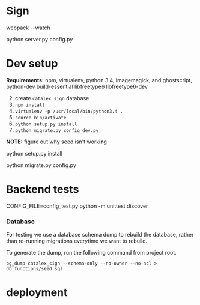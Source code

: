 # Sign
webpack --watch


python server.py config.py


# Dev setup


**Requirements:** npm, virtualenv, python 3.4, imagemagick, and ghostscript, python-dev build-essential libfreetype6 libfreetype6-dev

2. create `catalex_sign` database
3. `npm install`
4. `virtualenv -p /usr/local/bin/python3.4 .`
5. `source bin/activate`
6. `python setup.py install`
7. `python migrate.py config_dev.py`

**NOTE:** figure out why seed isn't working

python setup.py install

python migrate.py config.py

# Backend tests

CONFIG_FILE=config_test.py python -m unittest discover

### Database

For testing we use a database schema dump to rebuild the database, rather than re-running migrations everytime we want to rebuild.

To generate the dump, run the following command from project root.

`pg_dump catalex_sign --schema-only --no-owner --no-acl > db_functions/seed.sql`



# deployment